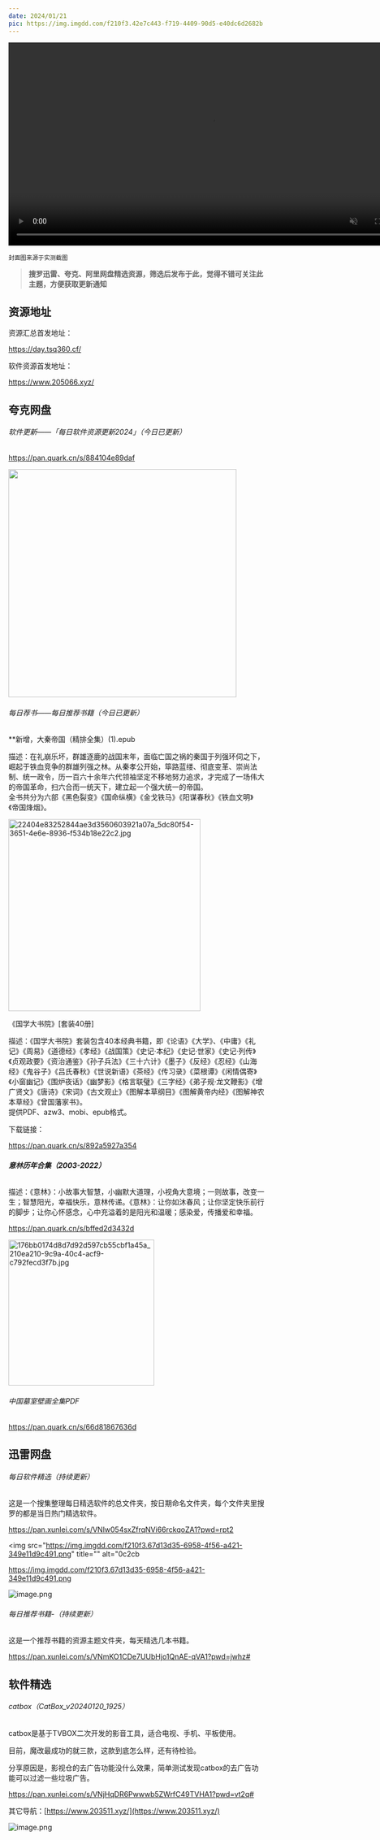 ```yaml
---
date: 2024/01/21
pic: https://img.imgdd.com/f210f3.42e7c443-f719-4409-90d5-e40dc6d2682b.png
---
```


<video width="800px" preload muted autoplay loop><source src="https://cdn.fliggy.com/upic/BDf4l0.mp4" type="video/mp4" poster="https://i.postimg.cc/j26cp27Y/image.png"></video>

<small>封面图来源于实测截图</small>

> **搜罗迅雷、夸克、阿里网盘精选资源，筛选后发布于此，觉得不错可关注此主题，方便获取更新通知**

## 资源地址

资源汇总首发地址：

 https://day.tsq360.cf/

软件资源首发地址：

https://www.205066.xyz/

## 夸克网盘

###### 软件更新——「每日软件资源更新2024」（今日已更新）

https://pan.quark.cn/s/884104e89daf

<img src=" https://img.imgdd.com/f210f3.42e7c443-f719-4409-90d5-e40dc6d2682b.png" title="" alt="" width="449">

###### 每日荐书——每日推荐书籍（今日已更新）

**新增，大秦帝国（精排全集）(1).epub  

描述：在礼崩乐坏，群雄逐鹿的战国末年，面临亡国之祸的秦国于列强环伺之下，崛起于铁血竞争的群雄列强之林。从秦孝公开始，筚路蓝缕、彻底变革、崇尚法制、统一政令，历一百六十余年六代领袖坚定不移地努力追求，才完成了一场伟大的帝国革命，扫六合而一统天下，建立起一个强大统一的帝国。  
全书共分为六部《黑色裂变》《国命纵横》《金戈铁马》《阳谋春秋》《铁血文明》《帝国烽烟》。

<img src="https://img.imgdd.com/f210f3.794e1339-d558-43a7-9911-2bc63ec59aa4.jpg" title="" alt="22404e83252844ae3d3560603921a07a_5dc80f54-3651-4e6e-8936-f534b18e22c2.jpg" width="378">

《国学大书院》[套装40册]  

描述：《国学大书院》套装包含40本经典书籍，即《论语》《大学》、《中庸》《礼记》《周易》《道德经》《孝经》《战国策》《史记·本纪》《史记·世家》《史记·列传》《贞观政要》《资治通鉴》《孙子兵法》《三十六计》《墨子》《反经》《忍经》《山海经》《鬼谷子》《吕氏春秋》《世说新语》《茶经》《传习录》《菜根谭》《闲情偶寄》《小窗幽记》《围炉夜话》《幽梦影》《格言联璧》《三字经》《弟子规·龙文鞭影》《增广贤文》《唐诗》《宋词》《古文观止》《图解本草纲目》《图解黄帝内经》《图解神农本草经》《曾国藩家书》。  
提供PDF、azw3、mobi、epub格式。

下载链接：

https://pan.quark.cn/s/892a5927a354

###### **意林历年合集（2003-2022）**

描述：《意林》：小故事大智慧，小幽默大道理，小视角大意境；一则故事，改变一生；智慧阳光，幸福快乐，意林传递。《意林》：让你如沐春风；让你坚定快乐前行的脚步；让你心怀感念，心中充溢着的是阳光和温暖；感染爱，传播爱和幸福。

https://pan.quark.cn/s/bffed2d3432d

<img src="https://img.imgdd.com/f210f3.6519aee9-0bea-4fbe-be39-058db0db1844.jpg" title="" alt="176bb0174d8d7d92d597cb55cbf1a45a_210ea210-9c9a-40c4-acf9-c792fecd3f7b.jpg" width="287">

###### 中国墓室壁画全集PDF

https://pan.quark.cn/s/66d81867636d

## 迅雷网盘

###### 每日软件精选（持续更新）

这是一个搜集整理每日精选软件的总文件夹，按日期命名文件夹，每个文件夹里搜罗的都是当日热门精选软件。

https://pan.xunlei.com/s/VNlw054sxZfrqNVi66rckqoZA1?pwd=rpt2

<img src="https://img.imgdd.com/f210f3.67d13d35-6958-4f56-a421-349e11d9c491.png" title="" alt="0c2cb

https://img.imgdd.com/f210f3.67d13d35-6958-4f56-a421-349e11d9c491.png

![image.png](https://img.imgdd.com/f210f3.db7d38c9-64bd-4afb-abac-efb3acda9dc1.png)

###### 每日推荐书籍-（持续更新）

这是一个推荐书籍的资源主题文件夹，每天精选几本书籍。

https://pan.xunlei.com/s/VNmKO1CDe7UUbHjo1QnAE-qVA1?pwd=jwhz# 

## 软件精选

###### catbox（CatBox_v20240120_1925）

catbox是基于TVBOX二次开发的影音工具，适合电视、手机、平板使用。

目前，魔改最成功的就三款，这款到底怎么样，还有待检验。

分享原因是，影视仓的去广告功能没什么效果，简单测试发现catbox的去广告功能可以过滤一些垃圾广告。

https://pan.xunlei.com/s/VNjHqDR6Pwwwb5ZWrfC49TVHA1?pwd=vt2q#

其它导航：[https://www.203511.xyz/](https://www.203511.xyz/)

![image.png](https://img.imgdd.com/f210f3.b1fbd0c0-110c-4a3b-88d8-d0266a38c9c0.png)
